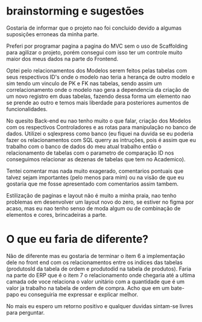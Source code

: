 # brainstorming e sugestões

Gostaria de informar que o projeto nao foi concluido devido a algumas suposições erroneas da minha parte.

Preferi por programar pagina a pagina do MVC sem o uso de Scaffolding para agilizar o projeto, porém consegui com isso ter um controle muito maior dos meus dados na parte do Frontend.

Optei pelo relacionamentos dos Modelos serem feitos pelas tabelas com seus respectivos ID's onde o modelo nao teria a herança de outro modelo e sim tendo um vinculo de PK e FK nas tabelas, sendo assim um correlacionamento onde o modelo nao gera a dependencia da criação de um novo registro em duas tabelas, fazendo dessa forma um elemento nao se prende ao outro e temos mais liberdade para posteriores aumentos de funcionalidades.

No quesito Back-end eu nao tenho muito o que falar, criação dos Modelos com os respectivos Controladores e as rotas para manipulação no banco de dados. 
Utilizei o sqlexpress como banco (eu fiquei na duvida se eu poderia fazer os relacionamentos com SQL querry as intruções, pois é assim que eu trabalho com o banco de dados do meu atual trabalho então o relacionamento de tabelas com o parametro de comparação ID nos conseguimos relacionar as dezenas de tabelas que tem no Academico).

Tentei comentar mas nada muito exagerado, comentarios pontuais que talvez sejam importantes (pelo menos para mim) ou na visão de que eu gostaria que me fosse apresentado com comentarios assim tambem.

Estilização de paginas e layout não é muito a minha praia, nao tenho problemas em desenvolver um layout novo do zero, se estiver no figma por acaso, mas eu nao tenho senso de moda algum ou de combinação de elementos e cores, brincadeiras a parte.

# O que eu faria de diferente?

Não de diferente mas eu gostaria de terminar o item 6 a implementação dele no front end com os relacionamentos entre os indices das tabelas (produtosId da tabela de ordem e produtodid na tabela de produtos).
Faria na parte do ERP que é o item 7 o relacionamento onde chegaria até a ultima camada ode voce relaciona o valor unitário com a quantidade que é um valor ja trabalho na tabela de ordem de compra. Acho que em um bate-papo eu conseguiria me expressar e explicar melhor.




No mais eu espero um retorno positivo e qualquer duvidas sintam-se livres para perguntar.
